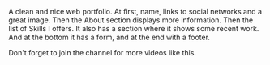 
A clean and nice web portfolio. At first, name, links to social networks and a great image. Then the About section displays more information. Then the list of Skills I offers. It also has a section where it shows some recent work. And at the bottom it has a form, and at the end with a footer.

Don't forget to join the channel for more videos like this.
